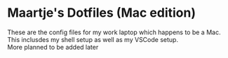 Maartje's Dotfiles (Mac edition)
================================

These are the config files for my work laptop which happens to be a Mac. This inclusdes my shell setup as well as my VSCode setup.  
More planned to be added later